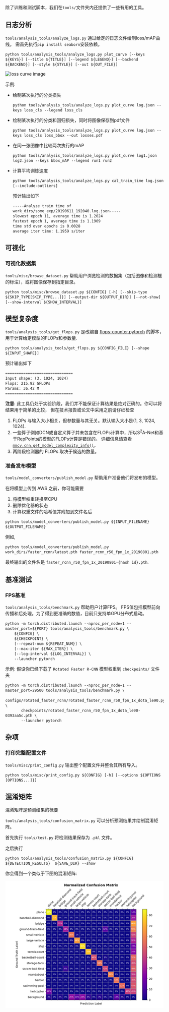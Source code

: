 除了训练和测试脚本，我们在`tools/`文件夹内还提供了一些有用的工具。

## 日志分析

`tools/analysis_tools/analyze_logs.py` 通过给定的日志文件绘制loss/mAP曲线。 需首先执行`pip install seaborn`安装依赖。

 ```shell
python tools/analysis_tools/analyze_logs.py plot_curve [--keys ${KEYS}] [--title ${TITLE}] [--legend ${LEGEND}] [--backend ${BACKEND}] [--style ${STYLE}] [--out ${OUT_FILE}]
 ```

![loss curve image](https://raw.githubusercontent.com/open-mmlab/mmdetection/master/resources/loss_curve.png)

示例:

- 绘制某次执行的分类损失

    ```shell
    python tools/analysis_tools/analyze_logs.py plot_curve log.json --keys loss_cls --legend loss_cls
    ```
- 绘制某次执行的分类和回归损失，同时将图像保存到pdf文件

    ```shell
    python tools/analysis_tools/analyze_logs.py plot_curve log.json --keys loss_cls loss_bbox --out losses.pdf
    ```

- 在同一张图像中比较两次执行的mAP

    ```shell
    python tools/analysis_tools/analyze_logs.py plot_curve log1.json log2.json --keys bbox_mAP --legend run1 run2
    ```

- 计算平均训练速度

    ```shell
    python tools/analysis_tools/analyze_logs.py cal_train_time log.json [--include-outliers]
    ```

    预计输出如下

    ```text
    -----Analyze train time of work_dirs/some_exp/20190611_192040.log.json-----
    slowest epoch 11, average time is 1.2024
    fastest epoch 1, average time is 1.1909
    time std over epochs is 0.0028
    average iter time: 1.1959 s/iter
    ```

## 可视化

### 可视化数据集

`tools/misc/browse_dataset.py` 帮助用户浏览检测的数据集（包括图像和检测框的标注），或将图像保存到指定目录。

```shell
python tools/misc/browse_dataset.py ${CONFIG} [-h] [--skip-type ${SKIP_TYPE[SKIP_TYPE...]}] [--output-dir ${OUTPUT_DIR}] [--not-show] [--show-interval ${SHOW_INTERVAL}]
```

## 模型复杂度

`tools/analysis_tools/get_flops.py` 是改编自 [flops-counter.pytorch](https://github.com/sovrasov/flops-counter.pytorch) 的脚本，用于计算给定模型的FLOPs和参数量.

```shell
python tools/analysis_tools/get_flops.py ${CONFIG_FILE} [--shape ${INPUT_SHAPE}]
```

预计输出如下

```text
==============================
Input shape: (3, 1024, 1024)
Flops: 215.92 GFLOPs
Params: 36.42 M
==============================
```

**注意**: 此工具仍处于实验阶段，我们并不能保证计算结果是绝对正确的。你可以将结果用于简单的比较，
但在技术报告或论文中采用之前请仔细检查

1. FLOPs 与输入大小相关，但参数量与其无关。默认输入大小是(1, 3, 1024, 1024).
2. 一些算子例如DCN或自定义算子并未包含在FLOPs计算中，所以S<sup>2</sup>A-Net和基于RepPoints的模型的FLOPs计算是错误的。
详细信息请查看 [`mmcv.cnn.get_model_complexity_info()`](https://github.com/open-mmlab/mmcv/blob/master/mmcv/cnn/utils/flops_counter.py)。
3. 两阶段检测器的 FLOPs 取决于候选的数量。

### 准备发布模型

`tools/model_converters/publish_model.py` 帮助用户准备他们将发布的模型。

在将模型上传到 AWS 之前，你可能需要

1. 将模型权重转换至CPU
2. 删除优化器的状态
3. 计算权重文件的哈希值并附加到文件名后

```shell
python tools/model_converters/publish_model.py ${INPUT_FILENAME} ${OUTPUT_FILENAME}
```

例如,

```shell
python tools/model_converters/publish_model.py work_dirs/faster_rcnn/latest.pth faster_rcnn_r50_fpn_1x_20190801.pth
```

最终输出的文件名是 `faster_rcnn_r50_fpn_1x_20190801-{hash id}.pth`.

## 基准测试

### FPS基准

`tools/analysis_tools/benchmark.py` 帮助用户计算FPS。 FPS值包括模型前向传播和后处理。为了得到更准确的数值，目前只支持单GPU分布式启动。

```shell
python -m torch.distributed.launch --nproc_per_node=1 --master_port=${PORT} tools/analysis_tools/benchmark.py \
    ${CONFIG} \
    ${CHECKPOINT} \
    [--repeat-num ${REPEAT_NUM}] \
    [--max-iter ${MAX_ITER}] \
    [--log-interval ${LOG_INTERVAL}] \
    --launcher pytorch
```

示例: 假设你已经下载了 `Rotated Faster R-CNN` 模型权重到 `checkpoints/` 文件夹

```shell
python -m torch.distributed.launch --nproc_per_node=1 --master_port=29500 tools/analysis_tools/benchmark.py \
       configs/rotated_faster_rcnn/rotated_faster_rcnn_r50_fpn_1x_dota_le90.py \
       checkpoints/rotated_faster_rcnn_r50_fpn_1x_dota_le90-0393aa5c.pth \
       --launcher pytorch
```

## 杂项

### 打印完整配置文件

`tools/misc/print_config.py` 输出整个配置文件并整合其所有导入。

```shell
python tools/misc/print_config.py ${CONFIG} [-h] [--options ${OPTIONS [OPTIONS...]}]
```

## 混淆矩阵

混淆矩阵是预测结果的概要

`tools/analysis_tools/confusion_matrix.py` 可以分析预测结果并绘制混淆矩阵。

首先执行 `tools/test.py` 将检测结果保存为 `.pkl` 文件。

之后执行

```
python tools/analysis_tools/confusion_matrix.py ${CONFIG}  ${DETECTION_RESULTS}  ${SAVE_DIR} --show
```

你会得到一个类似于下图的混淆矩阵:

![confusion_matrix_example](https://raw.githubusercontent.com/liuyanyi/doc-image/main/confusion_matrix.png)
